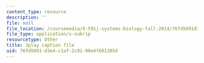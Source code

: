 ```yaml
---
content_type: resource
description: ''
file: null
file_location: /coursemedia/8-591j-systems-biology-fall-2014/76fd5091d3e4c1af2c9198e4f601305d_hfq1T9windg.srt
file_type: application/x-subrip
resourcetype: Other
title: 3play caption file
uid: 76fd5091-d3e4-c1af-2c91-98e4f601305d
---
```

